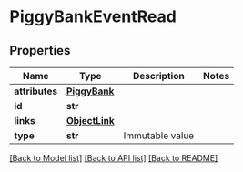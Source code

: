 # PiggyBankEventRead

## Properties
Name | Type | Description | Notes
------------ | ------------- | ------------- | -------------
**attributes** | [**PiggyBank**](PiggyBank.md) |  | 
**id** | **str** |  | 
**links** | [**ObjectLink**](ObjectLink.md) |  | 
**type** | **str** | Immutable value | 

[[Back to Model list]](../README.md#documentation-for-models) [[Back to API list]](../README.md#documentation-for-api-endpoints) [[Back to README]](../README.md)


